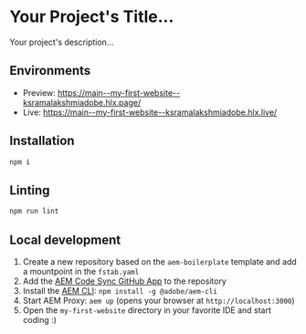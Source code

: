 # Your Project's Title...
Your project's description...

## Environments
- Preview: https://main--my-first-website--ksramalakshmiadobe.hlx.page/
- Live: https://main--my-first-website--ksramalakshmiadobe.hlx.live/

## Installation

```sh
npm i
```

## Linting

```sh
npm run lint
```

## Local development

1. Create a new repository based on the `aem-boilerplate` template and add a mountpoint in the `fstab.yaml`
1. Add the [AEM Code Sync GitHub App](https://github.com/apps/aem-code-sync) to the repository
1. Install the [AEM CLI](https://github.com/adobe/helix-cli): `npm install -g @adobe/aem-cli`
1. Start AEM Proxy: `aem up` (opens your browser at `http://localhost:3000`)
1. Open the `my-first-website` directory in your favorite IDE and start coding :)
